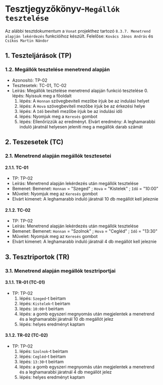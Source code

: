 # Tesztjegyzőkönyv-`Megállók tesztelése`

Az alábbi tesztdokumentum a `Vonat` projekthez tartozó `8.3.7. Menetrend alapján lekérdezés` funkcióihoz készült. Felelőse: `Kovács János András` és `Csíkos Martin Nándor` 

## 1. Teszteljárások (TP)

### 1.2. Megállók tesztelése menetrend alapján 
- Azonosító: TP-02
- Tesztesetek: TC-01, TC-02
- Leírás: Megállók tesztelése menetrend alapján funkció tesztelése
    0. lépés: Nyissuk meg a főoldalt
    1. lépés: A `Honnan` szövegbeviteli mezőbe írjuk be az indulási helyet
    2. lépés: A `Hova` szövegbeviteli mezőbe írjuk be az érkezési helye 
    3. lépés: A `Idő` beviteli mezőbe írjuk be az indulási idő
    3. lépés: Nyomjuk meg a `Keresés` gombot
    3. lépés: Ellenőrizzük az eredményt. Elvárt eredmény: A leghamarabbi induló járatnál helyesen jeleniti meg a megállók darab számát

## 2. Teszesetek (TC)

### 2.1. Menetrend alapján megállók tesztesetei

#### 2.1.1. TC-01
- TP: TP-02
- Leírás: Menetrend alapján lekérdezés után megállók tesztelése
- Bemenet: Bemenet: `Honnan` = "Szeged" ; `Hova` = "Kistelek" ; `Idő` = "10:00"
- Művelet: Nyomjuk meg az `Keresés` gombot 
- Elvárt kimenet: A leghamarabb induló járatnál 10 db megállót kell jeleznie

#### 2.1.2. TC-02
- TP: TP-02
- Leírás: Menetrend alapján lekérdezés után megállók tesztelése
- Bemenet: Bemenet: `Honnan` = "Szolnok" ; `Hova` = "Cegléd" ; `Idő` = "13:30"
- Művelet: Nyomjuk meg az `Keresés` gombot 
- Elvárt kimenet: A leghamarabb induló járatnál 4 db megállót kell jeleznie

## 3. Tesztriportok (TR)

### 3.1. Menetrend alapján megállók tesztriportjai

#### 3.1.1. TR-01 (TC-01)
- TP: TP-02
    1. lépés: `Szeged`-t beírtam
    2. lépés: `Kistelek`-t beírtam
    3. lépés: `10:00`-t beírtam
    4. lépés: a gomb egyszeri megnyomás után megjelentek a menetrend és a leghamarabbi járatnál 10 db megállót jelez
    5. lépés: helyes eredményt kaptam

#### 3.1.2. TR-02 (TC-02)
- TP: TP-02
    1. lépés: `Szolnok`-t beírtam
    2. lépés: `Cegléd`-t beírtam
    3. lépés: `13:30`-t beírtam
    4. lépés: a gomb egyszeri megnyomás után megjelentek a menetrend és a leghamarabbi járatnál 4 db megállót jelez
    5. lépés: helyes eredményt kaptam
